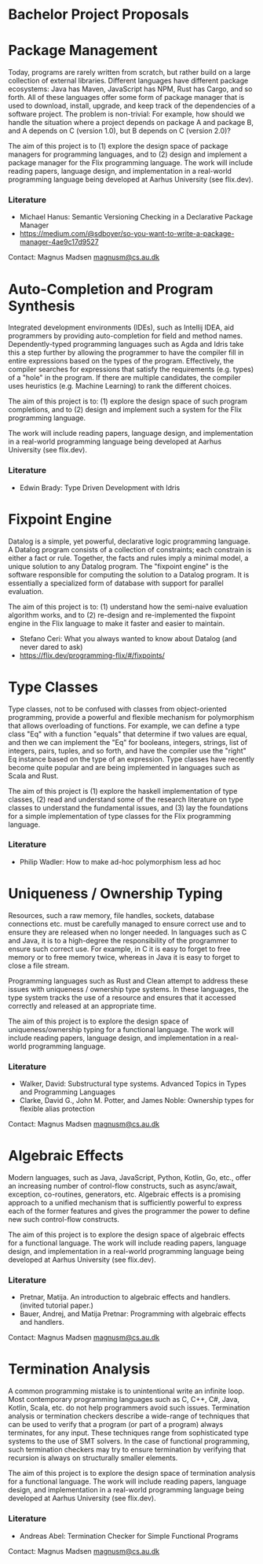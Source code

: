# Bachelor Project Proposals

# Package Management
Today, programs are rarely written from scratch, but rather build on a large collection of external libraries.
Different languages have different package ecosystems: Java has Maven, JavaScript has NPM, Rust has Cargo, and so forth.
All of these languages offer some form of package manager that is used to download, install, upgrade, and keep track
of the dependencies of a software project. The problem is non-trivial: For example, how should we handle the 
situation where a project depends on package A and package B, and A depends on C (version 1.0), but B depends on C
(version 2.0)?

The aim of this project is to (1) explore the design space of package managers for programming languages, and to
(2) design and implement a package manager for the Flix programming language. 
The work will include reading papers, language design, and implementation in a real-world programming language
being developed at Aarhus University (see flix.dev).

### Literature
- Michael Hanus: Semantic Versioning Checking in a Declarative Package Manager
- https://medium.com/@sdboyer/so-you-want-to-write-a-package-manager-4ae9c17d9527 

Contact: Magnus Madsen <magnusm@cs.au.dk>



# Auto-Completion and Program Synthesis
Integrated development environments (IDEs), such as Intellij IDEA, aid programmers by providing auto-completion for 
field and method names. Dependently-typed programming languages such as Agda and Idris take
this a step further by allowing the programmer to have the compiler fill in entire expressions based on the
types of the program. Effectively, the compiler searches for expressions that satisfy the requirements (e.g. types)
of a "hole" in the program. If there are multiple candidates, the compiler uses heuristics (e.g. Machine Learning) to 
rank the different choices.

The aim of this project is to: (1) explore the design space of such program completions, and to 
(2) design and implement such a system for the Flix programming language.

The work will include reading papers, language design, and implementation in a real-world programming language
being developed at Aarhus University (see flix.dev).

### Literature
- Edwin Brady: Type Driven Development with Idris



# Fixpoint Engine
Datalog is a simple, yet powerful, declarative logic programming language. A Datalog program consists of a 
collection of constraints; each constrain is either a fact or rule. Together, the facts and rules imply a minimal
model, a unique solution to any Datalog program. The "fixpoint engine" is the software responsible for computing
the solution to a Datalog program. It is essentially a specialized form of database with support for parallel
evaluation.

The aim of this project is to: (1) understand how the semi-naive evaluation algorithm works, and to
(2) re-design and re-implemented the fixpoint engine in the Flix language to make it faster and easier to maintain.

- Stefano Ceri: What you always wanted to know about Datalog (and never dared to ask)
- https://flix.dev/programming-flix/#/fixpoints/ 



# Type Classes
Type classes, not to be confused with classes from object-oriented programming, provide a powerful and flexible 
mechanism for polymorphism that allows overloading of functions. For example, we can define a type class "Eq" with a 
function "equals" that determine if two values are equal, and then we can implement the "Eq" for booleans, integers, 
strings, list of integers, pairs, tuples, and so forth, and have the compiler use the "right" Eq instance
based on the type of an expression. Type classes have recently become quite popular and are being implemented in
languages such as Scala and Rust.  

The aim of this project is (1) explore the haskell implementation of type classes, (2) read and understand some
of the research literature on type classes to understand the fundamental issues, and (3) lay the foundations for a
simple implementation of type classes for the Flix programming language.


### Literature
- Philip Wadler: How to make ad-hoc polymorphism less ad hoc



# Uniqueness / Ownership Typing 
Resources, such a raw memory, file handles, sockets, database connections etc. must be carefully managed to ensure 
correct use and to ensure they are released when no longer needed. In languages such as C and Java, it is to
a high-degree the responsibility of the programmer to ensure such correct use. For example, in C it is easy to forget
to free memory or to free memory twice, whereas in Java it is easy to forget to close a file stream.

Programming languages such as Rust and Clean attempt to address these issues with uniqueness / ownership type systems.
In these languages, the type system tracks the use of a resource and ensures that it accessed correctly and released
at an appropriate time. 

The aim of this project is to explore the design space of uniqueness/ownership typing for a functional language.
The work will include reading papers, language design, and implementation in a real-world programming language.

### Literature
- Walker, David: Substructural type systems. Advanced Topics in Types and Programming Languages
- Clarke, David G., John M. Potter, and James Noble: Ownership types for flexible alias protection

Contact: Magnus Madsen <magnusm@cs.au.dk>



# Algebraic Effects
Modern languages, such as Java, JavaScript, Python, Kotlin, Go, etc., offer an increasing number of control-flow constructs,
such as async/await, exception, co-routines, generators, etc. Algebraic effects is a promising approach to a unified mechanism 
that is sufficiently powerful to express each of the former features and gives the programmer the power to define new such
control-flow constructs.

The aim of this project is to explore the design space of algebraic effects for a functional language.
The work will include reading papers, language design, and implementation in a real-world programming language
being developed at Aarhus University (see flix.dev).

### Literature
- Pretnar, Matija. An introduction to algebraic effects and handlers. (invited tutorial paper.)
- Bauer, Andrej, and Matija Pretnar: Programming with algebraic effects and handlers.

Contact: Magnus Madsen <magnusm@cs.au.dk>


# Termination Analysis
A common programming mistake is to unintentional write an infinite loop. 
Most contemporary programming languages such as C, C++, C#, Java, Kotlin, Scala, etc. do not help programmers avoid such issues.
Termination analysis or termination checkers describe a wide-range of techniques that can be used to verify that a program 
(or part of a program) always terminates, for any input. These techniques range from sophisticated type systems to the use of
SMT solvers. In the case of functional programming, such termination checkers may try to ensure termination by 
verifying that recursion is always on structurally smaller elements. 

The aim of this project is to explore the design space of termination analysis for a functional language.
The work will include reading papers, language design, and implementation in a real-world programming language
being developed at Aarhus University (see flix.dev).

### Literature
- Andreas Abel: Termination Checker for Simple Functional Programs

Contact: Magnus Madsen <magnusm@cs.au.dk>